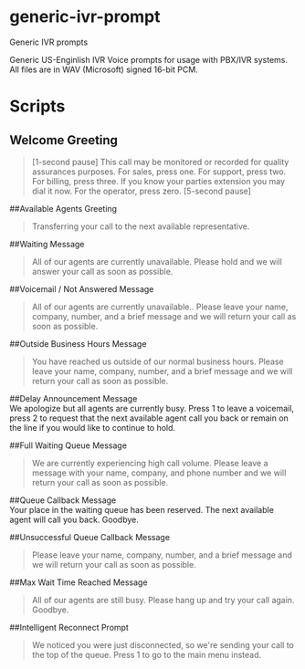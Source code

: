 # generic-ivr-prompt
Generic IVR prompts

Generic US-Enginlish IVR Voice prompts for usage with PBX/IVR systems.  All files are in WAV (Microsoft) signed 16-bit PCM.


# Scripts
## Welcome Greeting
> [1-second pause] This call may be monitored or recorded for quality assurances purposes. For sales, press one. For support, press two. For billing, press three.  If you know your parties extension you may dial it now. For the operator, press zero. [5-second pause]

##Available Agents Greeting	
>Transferring your call to the next available representative.

##Waiting Message	
>All of our agents are currently unavailable. Please hold and we will answer your call as soon as possible.

##Voicemail / Not Answered Message	
>All of our agents are currently unavailable.. Please leave your name, company, number, and a brief message and we will return your call as soon as possible.

##Outside Business Hours Message	
>You have reached us outside of our normal business hours.  Please leave your name, company, number, and a brief message and we will return your call as soon as possible.

##Delay Announcement Message	
We apologize but all agents are currently busy. Press 1 to leave a voicemail, press 2 to request that the next available agent call you back or remain on the line if you would like to continue to hold.

##Full Waiting Queue Message	
>We are currently experiencing high call volume. Please leave a message with your name, company, and phone number and we will return your call as soon as possible.

##Queue Callback Message	
Your place in the waiting queue has been reserved. The next available agent will call you back. Goodbye.

##Unsuccessful Queue Callback Message	
>Please leave your name, company, number, and a brief message and we will return your call as soon as possible.

##Max Wait Time Reached Message	
>All of our agents are still busy. Please hang up and try your call again.  Goodbye.

##Intelligent Reconnect Prompt	
>We noticed you were just disconnected, so we're sending your call to the top of the queue. Press 1 to go to the main menu instead.
